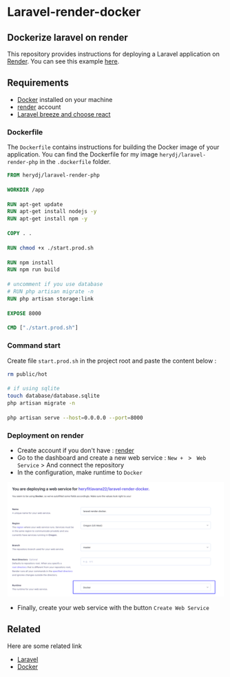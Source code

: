 # Laravel-render-docker

## Dockerize laravel on render

This repository provides instructions for deploying a Laravel application on [Render](https://render.com/). You can see this example [here](https://laravel-react-render-docker-example.onrender.com).

## Requirements

-   [Docker](https://docs.docker.com/) installed on your machine
-   [render](https://render.com/) account
-   [Laravel breeze and choose react](https://bootcamp.laravel.com/inertia/installation#installing-laravel-breeze)

### Dockerfile

The `Dockerfile` contains instructions for building the Docker image of your application. You can find the Dockerfile for my image `herydj/laravel-render-php` in the `.dockerfile` folder.

```dockerfile
FROM herydj/laravel-render-php

WORKDIR /app

RUN apt-get update
RUN apt-get install nodejs -y
RUN apt-get install npm -y

COPY . .

RUN chmod +x ./start.prod.sh

RUN npm install
RUN npm run build

# uncomment if you use database
# RUN php artisan migrate -n
RUN php artisan storage:link

EXPOSE 8000

CMD ["./start.prod.sh"]
```

### Command start

Create file `start.prod.sh` in the project root and paste the content below :

```bash
rm public/hot

# if using sqlite
touch database/database.sqlite
php artisan migrate -n

php artisan serve --host=0.0.0.0 --port=8000
```

### Deployment on render

-   Create account if you don't have : [render](https://render.com/)
-   Go to the dashboard and create a new web service : `New + ` > ` Web Service` > And connect the repository
-   In the configuration, make runtime to `Docker`

![App Screenshot](./runtime.png)

-   Finally, create your web service with the button `Create Web Service`

## Related

Here are some related link

-   [Laravel](https://laravel.com/)
-   [Docker](https://www.docker.com/)
